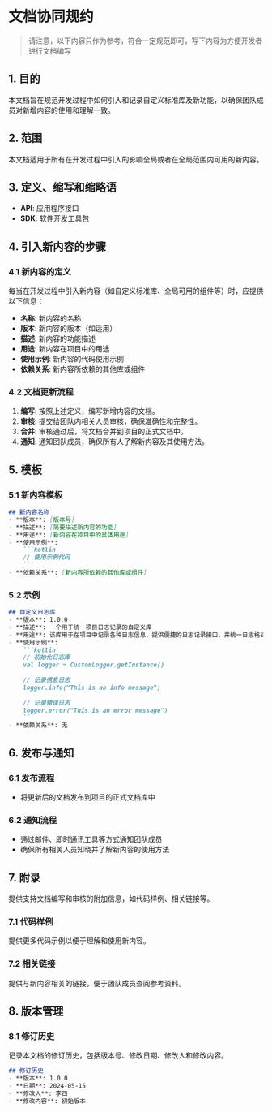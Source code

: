 # 文档协同规约

> 请注意，以下内容只作为参考，符合一定规范即可，写下内容为方便开发者进行文档编写

## 1. 目的

本文档旨在规范开发过程中如何引入和记录自定义标准库及新功能，以确保团队成员对新增内容的使用和理解一致。

## 2. 范围

本文档适用于所有在开发过程中引入的影响全局或者在全局范围内可用的新内容。

## 3. 定义、缩写和缩略语

- **API**: 应用程序接口
- **SDK**: 软件开发工具包

## 4. 引入新内容的步骤

### 4.1 新内容的定义

每当在开发过程中引入新内容（如自定义标准库、全局可用的组件等）时，应提供以下信息：

- **名称**: 新内容的名称
- **版本**: 新内容的版本（如适用）
- **描述**: 新内容的功能描述
- **用途**: 新内容在项目中的用途
- **使用示例**: 新内容的代码使用示例
- **依赖关系**: 新内容所依赖的其他库或组件

### 4.2 文档更新流程

1. **编写**: 按照上述定义，编写新增内容的文档。
2. **审核**: 提交给团队内相关人员审核，确保准确性和完整性。
3. **合并**: 审核通过后，将文档合并到项目的正式文档中。
4. **通知**: 通知团队成员，确保所有人了解新内容及其使用方法。

## 5. 模板

### 5.1 新内容模板

```markdown
## 新内容名称
- **版本**: [版本号]
- **描述**: [简要描述新内容的功能]
- **用途**: [新内容在项目中的具体用途]
- **使用示例**:
    ```kotlin
    // 使用示例代码
    ```
- **依赖关系**: [新内容所依赖的其他库或组件]
```

### 5.2 示例

```markdown
## 自定义日志库
- **版本**: 1.0.0
- **描述**: 一个用于统一项目日志记录的自定义库
- **用途**: 该库用于在项目中记录各种日志信息，提供便捷的日志记录接口，并统一日志格式
- **使用示例**:
    ```kotlin
    // 初始化日志库
    val logger = CustomLogger.getInstance()
    
    // 记录信息日志
    logger.info("This is an info message")
    
    // 记录错误日志
    logger.error("This is an error message")
    ```
- **依赖关系**: 无
```

## 6. 发布与通知

### 6.1 发布流程

- 将更新后的文档发布到项目的正式文档库中

### 6.2 通知流程

- 通过邮件、即时通讯工具等方式通知团队成员
- 确保所有相关人员知晓并了解新内容的使用方法

## 7. 附录

提供支持文档编写和审核的附加信息，如代码样例、相关链接等。

### 7.1 代码样例

提供更多代码示例以便于理解和使用新内容。

### 7.2 相关链接

提供与新内容相关的链接，便于团队成员查阅参考资料。

## 8. 版本管理

### 8.1 修订历史

记录本文档的修订历史，包括版本号、修改日期、修改人和修改内容。

```markdown
## 修订历史
- **版本**: 1.0.0
- **日期**: 2024-05-15
- **修改人**: 李四
- **修改内容**: 初始版本
```
